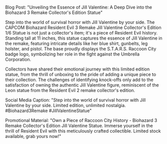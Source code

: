 Blog Post: "Unveiling the Essence of Jill Valentine: A Deep Dive into the Biohazard 3 Remake Collector's Edition Statue"

Step into the world of survival horror with Jill Valentine by your side. The CAPCOM Biohazard Resident Evil 3 Remake Jill Valentine Collector's Edition 1/6 Statue is not just a collector's item; it's a piece of Resident Evil history. Standing tall at 11 inches, this statue captures the essence of Jill Valentine in the remake, featuring intricate details like her blue shirt, gunbelts, leg holster, and pistol. The base proudly displays the S.T.A.R.S. Raccoon City badge logo, symbolizing her role in the fight against the Umbrella Corporation.

Collectors have shared their emotional journey with this limited edition statue, from the thrill of unboxing to the pride of adding a unique piece to their collection. The challenges of identifying knock-offs only add to the satisfaction of owning the authentic Jill Valentine figure, reminiscent of the Leon statue from the Resident Evil 2 remake collector's edition.

Social Media Caption: "Step into the world of survival horror with Jill Valentine by your side. Limited edition, unlimited nostalgia. #Biohazard3Remake #JillValentineStatue"

Promotional Material: "Own a Piece of Raccoon City History - Biohazard 3 Remake Collector's Edition Jill Valentine Statue. Immerse yourself in the thrill of Resident Evil with this meticulously crafted collectible. Limited stock available, grab yours now!"
